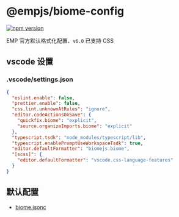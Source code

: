 # @empjs/biome-config
[![npm version][npm-version-src]][npm-version-href]

EMP 官方默认格式化配置、`v6.0` 已支持 CSS

## vscode 设置
### .vscode/settings.json 
```json
{
  "eslint.enable": false,
  "prettier.enable": false,
  "css.lint.unknownAtRules": "ignore",
  "editor.codeActionsOnSave": {
    "quickfix.biome": "explicit",
    "source.organizeImports.biome": "explicit"
  },
  "typescript.tsdk": "node_modules/typescript/lib",
  "typescript.enablePromptUseWorkspaceTsdk": true,
  "editor.defaultFormatter": "biomejs.biome",
  "[scss]": {
    "editor.defaultFormatter": "vscode.css-language-features"
  }
}

```

## 默认配置 
+ [biome.jsonc](./biome.jsonc)


[npm-version-src]: https://img.shields.io/npm/v/@empjs/biome-config?style=flat&colorA=18181B&colorB=F0DB4F
[npm-version-href]: https://npmjs.com/package/@empjs/biome-config